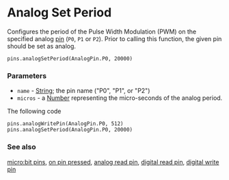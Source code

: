 # Analog Set Period

Configures the period of the Pulse Width Modulation (PWM) on the specified analog [pin](/device/pins) (``P0``, ``P1`` or ``P2``). Prior to calling this function, the given pin should be set as analog.

```sig
pins.analogSetPeriod(AnalogPin.P0, 20000)
```

### Parameters

* `name` - [String](/reference/types/string); the pin name ("P0", "P1", or "P2")
* `micros` - a [Number](/reference/types/number) representing the micro-seconds of the analog period.

The following code

```blocks
pins.analogWritePin(AnalogPin.P0, 512)
pins.analogSetPeriod(AnalogPin.P0, 20000)
```

### See also

[micro:bit pins](/device/pins), [on pin pressed](/reference/input/on-pin-pressed), [analog read pin](/reference/pins/analog-read-pin), [digital read pin](/reference/pins/digital-read-pin), [digital write pin](/reference/pins/digital-write-pin)

